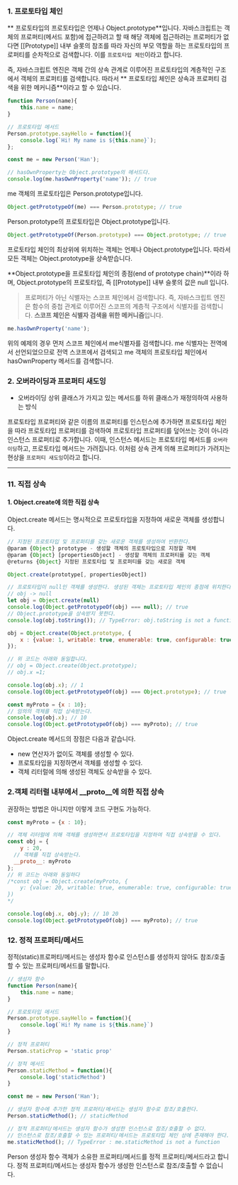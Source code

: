 ### 1. 프로토타입 체인
** 프로토타입의 프로토타입은 언제나 Object.prototype**입니다.
자바스크립트는 객체의 프로퍼티(메서드 포함)에 접근하려고 할 때 해당 객체에 접근하려는 프로퍼티가 없다면 [[Prototype]] 내부 슬롯의 참조를 따라 자신의 부모 역할을 하는 프로토타입의 프로퍼티를 순차적으로 검색합니다. 이를 `프로토타입 체인`이라고 합니다. 

즉, 자바스크립트 엔진은 객체 간의 상속 관계로 이루어진 프로토타입의 계층적인 구조에서 객체의 프로퍼티를 검색합니다. 따라서 ** 프로토타입 체인은 상속과 프로퍼티 검색을 위한 메커니즘**이라고 할 수 있습니다. 

```javascript
function Person(name){
	this.name = name;
}

// 프로토타입 메서드
Person.prototype.sayHello = function(){
	console.log(`Hi! My name is ${this.name}`);
};

const me = new Person('Han');

// hasOwnProperty는 Object.prototype의 메서드다.
console.log(me.hasOwnProperty('name')); // true
```

me 객체의 프로토타입은 Person.prototype입니다.
```javascript
Object.getPrototypeOf(me) === Person.prototype; // true
```

Person.prototype의 프로토타입은 Object.prototype입니다.
```javascript
Object.getPrototypeOf(Person.prototype) === Object.prototype; // true
```

프로토타입 체인의 최상위에 위치하는 객체는 언제나 Object.prototype입니다. 따라서 모든 객체는 Object.prototype을 상속받습니다.

**Object.prototype을 프로토타입 체인의 종점(end of prototype chain)**이라 하며, Object.prototype의 프로토타입, 즉 [[Prototype]] 내부 슬롯의 값은 null 입니다.

> 프로퍼티가 아닌 식별자는 스코프 체인에서 검색합니다. 즉, 자바스크립트 엔진은 함수의 중첩 관계로 이루어진 스코프의 계층적 구조에서 식별자를 검색합니다. **스코프 체인은 식별자 검색을 위한 메커니즘**입니다.

```javascript
me.hasOwnProperty('name');
```
위의 예제의 경우 먼저 스코프 체인에서 me식별자를 검색합니다. me 식별자는 전역에서 선언되었으므로 전역 스코프에서 검색되고 me 객체의 프로토타입 체인에서 hasOwnProperty 메서드를 검색합니다.

### 2. 오버라이딩과 프로퍼티 새도잉
- 오버라이딩
상위 클래스가 가지고 있는 메서드를 하위 클래스가 재정의하여 사용하는 방식

프로토타입 프로퍼티와 같은 이름의 프로퍼티를 인스턴스에 추가하면 프로토타입 체인을 따라 프로토타입 프로퍼티를 검색하여 프로토타입 프로퍼티를 덮어쓰는 것이 아니라 인스턴스 프로퍼티로 추가합니다.
이때, 인스턴스 메서드는 프로토타입 메서드를 `오버라이딩`하고, 프로토타입 메서드는 가려집니다. 이처럼 상속 관계 의해 프로퍼티가 가려지는 현상을 `프로퍼티 새도잉`이라고 합니다.

---

### 11. 직접 상속
#### 1. Object.create에 의한 직접 상속
Object.create 메서드는 명시적으로 프로토타입을 지정하여 새로운 객체를 생성합니다.

```javascript
// 지정된 프로토타입 및 프로퍼티를 갖는 새로운 객체를 생성하여 반환한다.
@param {Object} prototype - 생성할 객체의 프로토타입으로 지정할 객체
@param {Object} [propertiesObject] - 생성할 객체의 프로퍼티를 갖는 객체
@returns {Object} 지정된 프로토타입 및 프로퍼티를 갖는 새로운 객체

Object.create(prototype[, propertiesObject])
```
```javascript
// 프로토타입이 null인 객체를 생성한다. 생성된 객체는 프로토타입 체인의 종점에 위치한다.
// obj -> null
let obj = Object.create(null)
console.log(Object.getPrototypeOf(obj) === null); // true
// Object.prototype을 상속받지 못한다.
console.log(obj.toString()); // TypeError: obj.toString is not a function

obj = Object.create(Object.prototype, {
	x : {value: 1, writable: true, enumerable: true, configurable: true}
});

// 위 코드는 아래와 동일합니다.
// obj = Object.create(Object.prototype);
// obj.x =1;

console.log(obj.x); // 1
console.log(Object.getPrototypeOf(obj) === Object.prototype); // true

const myProto = {x : 10};
// 임의의 객체를 직접 상속받는다.
console.log(obj.x); // 10
console.log(Object.getPrototypeOf(obj) === myProto); // true
```
Object.create 메서드의 장점은 다음과 같습니다.
- new 연산자가 없이도 객체를 생성할 수 있다.
- 프로토타입을 지정하면서 객체를 생성할 수 있다.
- 객체 리터럴에 의해 생성된 객체도 상속받을 수 있다.

### 2.객체 리터럴 내부에서 __proto__에 의한 직접 상속
권장하는 방법은 아니지만 이렇게 코드 구현도 가능하다.

```javascript
const myProto = {x : 10};

// 객체 리터럴에 의해 객체를 생성하면서 프로토타입을 지정하여 직접 상속받을 수 있다.
const obj = {
	y : 20,
  // 객체를 직접 상속받는다.
  __proto__: myProto
};
// 위 코드는 아래와 동일하다
/*const obj = Object.create(myProto, {
	y: {value: 20, writable: true, enumerable: true, configurable: true}
})
*/

console.log(obj.x, obj.y); // 10 20
console.log(Object.getPrototypeOf(obj) === myProto); // true
```
### 12. 정적 프로퍼티/메서드
정적(static)프로퍼티/메서드는 생성자 함수로 인스턴스를 생성하지 않아도 참조/호출할 수 있는 프로퍼티/메서드를 말합니다.

```javascript
// 생성자 함수
function Person(name){
	this.name = name;
}

// 프로토타입 메서드
Person.prototype.sayHello = function(){
	console.log(`Hi! My name is ${this.name}`)
}

// 정적 프로퍼티
Person.staticProp = 'static prop'

// 정적 메서드
Person.staticMethod = function(){
	console.log('staticMethod')
}

const me = new Person('Han');

// 생성자 함수에 추가한 정적 프로퍼티/메서드는 생성자 함수로 참조/호출한다.
Person.staticMethod(); // staticMethod

// 정적 프로퍼티/메서드는 생성자 함수가 생성한 인스턴스로 참조/호출할 수 없다.
// 인스턴스로 참조/호출할 수 있는 프로퍼티/메서드는 프로토타입 체인 상에 존재해야 한다.
me.staticMethod(); // TypeError : me.staticMethod is not a function
```
Person 생성자 함수 객체가 소유한 프로퍼티/메서드를 정적 프로퍼티/메서드라고 합니다. 정적 프로퍼티/메서드는 생성자 함수가 생성한 인스턴스로 참조/호출할 수 없습니다.

